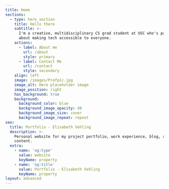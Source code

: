 ```yaml
---
title: Home
sections:
  - type: hero_section
    title: Hello there
    subtitle: >-
      I'm a creative, multidisciplinary CS grad student at USC who's passionate
      about making tech accessible to everyone.
    actions:
      - label: About me
        url: /about
        style: primary
      - label: Contact Me
        url: /contact
        style: secondary
    align: left
    image: /images/Profpic.jpg
    image_alt: Hero placeholder image
    image_position: right
    has_background: true
    background:
      background_color: blue
      background_image_opacity: 40
      background_image_size: cover
      background_image_repeat: repeat
seo:
  title: Portfolio - Elisabeth Vehling
  description: >-
    Personal website for my project portfolio, work experience, blog, and other
    content.
  extra:
    - name: 'og:type'
      value: website
      keyName: property
    - name: 'og:title'
      value: Portfolio - Elisabeth Vehling
      keyName: property
layout: advanced
---
```

